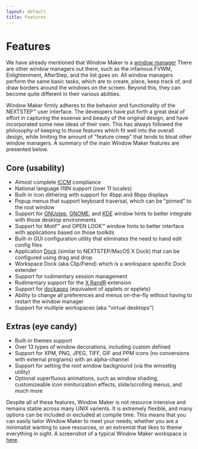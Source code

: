 ```yaml
---
layout: default
title: Features
---
```


Features
========

We have already mentioned that Window Maker is a
[window manager](http://en.wikipedia.org/wiki/Window_manager)
There are other window managers out there, such as the infamous FVWM,
Enlightenment, AfterStep, and the list goes on. All window managers perform the
same basic tasks, which are to create, place, keep track of, and draw borders
around the windows on the screen. Beyond this, they can become quite different
in their various abilities.

Window Maker firmly adheres to the behavior and functionality of the
NEXTSTEP&trade; user interface. The developers have put forth a great deal of
effort in capturing the essense and beauty of the original design, and have
incorporated some new ideas of their own. This has always followed the
philosophy of keeping to those features which fit well into the overall design,
while limiting the amount of "feature creep" that tends to bloat other window
managers. A summary of the main Window Maker features are presented below.

Core (usability)
----------------

* Almost complete [ICCM](http://en.wikipedia.org/wiki/Icccm) compliance
* National language I18N support (over 11 locales)
* Built-in icon dithering with support for 4bpp and 8bpp displays
* Popup menus that support keyboard traversal, which can be "pinned" to the
  root window
* Support for [GNUstep](http://gnustep.org), [GNOME](http://gnome.org), and
  [KDE](http://kde.org) window hints to better integrate with those desktop
  environments
* Support for Motif&trade; and OPEN LOOK&trade; window hints to better
  interface with applications based on those toolkits
* Built-in GUI configuration utility that eliminates the need to hand edit
  config files
* Application [Dock](http://en.wikipedia.org/wiki/Dock_(computing)) (similar to
  NEXTSTEP/MacOS X Dock) that can be configured using drag and drop
* Workspace Dock (aka Clip/Fiend) which is a workspace specific Dock extender
* Support for rudimentary session management
* Rudimentary support for the [X RandR](http://en.wikipedia.org/wiki/RandR)
  extension
* Support for [dockapps](http://en.wikipedia.org/wiki/Dockapps) (equivalent of
  applets or epplets)
* Ability to change all preferences and menus on-the-fly without having to
  restart the window manager
* Support for multiple workspaces (aka "virtual desktops")

Extras (eye candy)
------------------

* Built-in themes support
* Over 13 types of window decorations, including custom defined
* Support for XPM, PNG, JPEG, TIFF, GIF and PPM icons (no conversions with
  external programs) with an alpha-channel
* Support for setting the root window background (via the wmsetbg utility)
* Optional superfluous animations, such as window shading, customizeable icon
  miniturization effects, slide/scrolling menus, and much more

Despite all of these features, Window Maker is not resource intensive and
remains stable across many UNIX varients. It is extremely flexible, and many
options can be included or excluded at compile time. This means that you can
easily tailor Window Maker to meet your needs; whether you are a minimalist
wanting to save resources, or an extremist that likes to theme everything in
sight. A screenshot of a typical Window Maker workspace is
[here](img/wmaker-screenshot.png).
